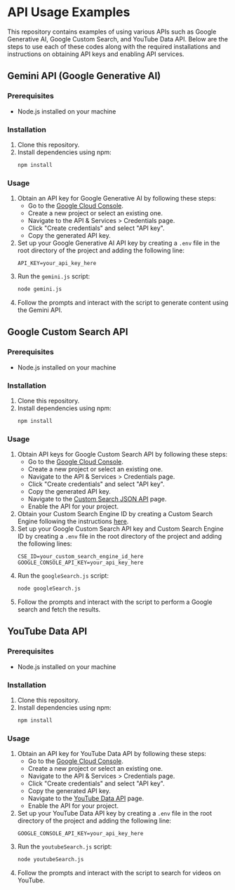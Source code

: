 # API Usage Examples

This repository contains examples of using various APIs such as Google Generative AI, Google Custom Search, and YouTube Data API. Below are the steps to use each of these codes along with the required installations and instructions on obtaining API keys and enabling API services.

## Gemini API (Google Generative AI)

### Prerequisites

- Node.js installed on your machine

### Installation

1. Clone this repository.
2. Install dependencies using npm:
   ```bash
   npm install
   ```

### Usage

1. Obtain an API key for Google Generative AI by following these steps:
   - Go to the [Google Cloud Console](https://console.cloud.google.com/).
   - Create a new project or select an existing one.
   - Navigate to the API & Services > Credentials page.
   - Click "Create credentials" and select "API key".
   - Copy the generated API key.
2. Set up your Google Generative AI API key by creating a `.env` file in the root directory of the project and adding the following line:
   ```
   API_KEY=your_api_key_here
   ```
3. Run the `gemini.js` script:
   ```bash
   node gemini.js
   ```
4. Follow the prompts and interact with the script to generate content using the Gemini API.

## Google Custom Search API

### Prerequisites

- Node.js installed on your machine

### Installation

1. Clone this repository.
2. Install dependencies using npm:
   ```bash
   npm install
   ```

### Usage

1. Obtain API keys for Google Custom Search API by following these steps:
   - Go to the [Google Cloud Console](https://console.cloud.google.com/).
   - Create a new project or select an existing one.
   - Navigate to the API & Services > Credentials page.
   - Click "Create credentials" and select "API key".
   - Copy the generated API key.
   - Navigate to the [Custom Search JSON API](https://console.developers.google.com/apis/library/customsearch.googleapis.com) page.
   - Enable the API for your project.
2. Obtain your Custom Search Engine ID by creating a Custom Search Engine following the instructions [here](https://developers.google.com/custom-search/docs/tutorial/creatingcse).
3. Set up your Google Custom Search API key and Custom Search Engine ID by creating a `.env` file in the root directory of the project and adding the following lines:
   ```
   CSE_ID=your_custom_search_engine_id_here
   GOOGLE_CONSOLE_API_KEY=your_api_key_here
   ```
4. Run the `googleSearch.js` script:
   ```bash
   node googleSearch.js
   ```
5. Follow the prompts and interact with the script to perform a Google search and fetch the results.

## YouTube Data API

### Prerequisites

- Node.js installed on your machine

### Installation

1. Clone this repository.
2. Install dependencies using npm:
   ```bash
   npm install
   ```

### Usage

1. Obtain an API key for YouTube Data API by following these steps:
   - Go to the [Google Cloud Console](https://console.cloud.google.com/).
   - Create a new project or select an existing one.
   - Navigate to the API & Services > Credentials page.
   - Click "Create credentials" and select "API key".
   - Copy the generated API key.
   - Navigate to the [YouTube Data API](https://console.developers.google.com/apis/library/youtube.googleapis.com) page.
   - Enable the API for your project.
2. Set up your YouTube Data API key by creating a `.env` file in the root directory of the project and adding the following line:
   ```
   GOOGLE_CONSOLE_API_KEY=your_api_key_here
   ```
3. Run the `youtubeSearch.js` script:
   ```bash
   node youtubeSearch.js
   ```
4. Follow the prompts and interact with the script to search for videos on YouTube.
